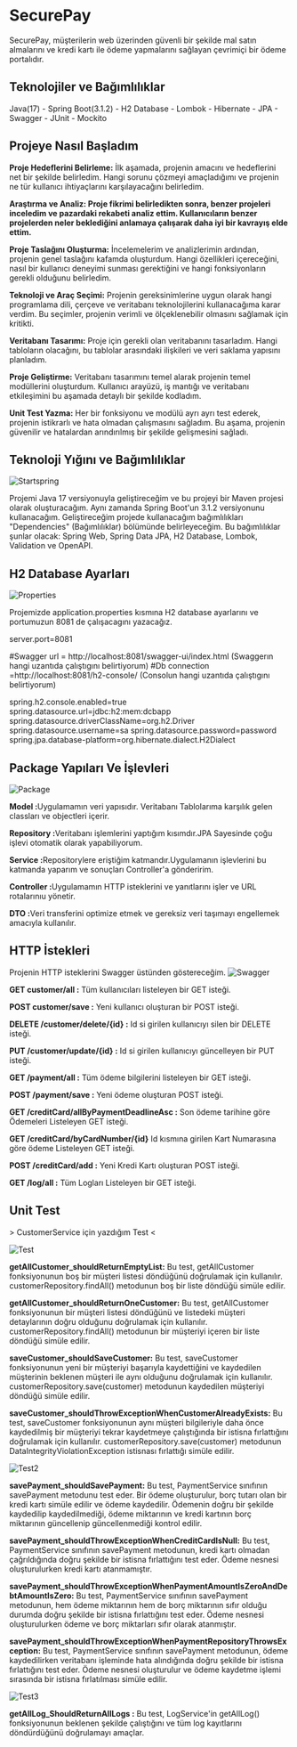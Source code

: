 <h1>SecurePay</h1>
<p>SecurePay, müşterilerin web üzerinden güvenli bir şekilde mal satın almalarını ve kredi kartı ile ödeme yapmalarını sağlayan çevrimiçi bir ödeme portalıdır.</p>

<h2>Teknolojiler ve Bağımlılıklar</h2>
<p>Java(17) - Spring Boot(3.1.2) - H2 Database - Lombok - Hibernate - JPA - Swagger - JUnit - Mockito</p>

<h2>Projeye Nasıl Başladım</h2>
<p><b>Proje Hedeflerini Belirleme:</b> İlk aşamada, projenin amacını ve hedeflerini net bir şekilde belirledim. Hangi sorunu çözmeyi amaçladığımı ve projenin ne tür kullanıcı ihtiyaçlarını karşılayacağını belirledim.

<b><b>Araştırma ve Analiz:</b> Proje fikrimi belirledikten sonra, benzer projeleri inceledim ve pazardaki rekabeti analiz ettim. Kullanıcıların benzer projelerden neler beklediğini anlamaya çalışarak daha iyi bir kavrayış elde ettim.

Proje Taslağını Oluşturma:</b> İncelemelerim ve analizlerimin ardından, projenin genel taslağını kafamda oluşturdum. Hangi özellikleri içereceğini, nasıl bir kullanıcı deneyimi sunması gerektiğini ve hangi fonksiyonların gerekli olduğunu belirledim.

<b>Teknoloji ve Araç Seçimi:</b> Projenin gereksinimlerine uygun olarak hangi programlama dili, çerçeve ve veritabanı teknolojilerini kullanacağıma karar verdim. Bu seçimler, projenin verimli ve ölçeklenebilir olmasını sağlamak için kritikti.

<b>Veritabanı Tasarımı:</b> Proje için gerekli olan veritabanını tasarladım. Hangi tabloların olacağını, bu tablolar arasındaki ilişkileri ve veri saklama yapısını planladım.

<b>Proje Geliştirme:</b> Veritabanı tasarımını temel alarak projenin temel modüllerini oluşturdum. Kullanıcı arayüzü, iş mantığı ve veritabanı etkileşimini bu aşamada detaylı bir şekilde kodladım.

<b>Unit Test Yazma:</b> Her bir fonksiyonu ve modülü ayrı ayrı test ederek, projenin istikrarlı ve hata olmadan çalışmasını sağladım. Bu aşama, projenin güvenilir ve hatalardan arındırılmış bir şekilde gelişmesini sağladı.</p>


<h2>Teknoloji Yığını ve Bağımlılıklar</h2>

<p>
<img src="images/startspring.png" alt="Startspring">

Projemi Java 17 versiyonuyla geliştireceğim ve bu projeyi bir Maven projesi olarak oluşturacağım. Aynı zamanda Spring Boot'un 3.1.2 versiyonunu kullanacağım. Geliştireceğim projede kullanacağım bağımlılıkları "Dependencies" (Bağımlılıklar) bölümünde belirleyeceğim. Bu bağımlılıklar şunlar olacak: Spring Web, Spring Data JPA, H2 Database, Lombok, Validation ve OpenAPI.</p>

<h2>H2 Database Ayarları</h2>
<img src="images/properties.png" alt="Properties">
<p>Projemizde application.properties kısmına H2 database ayarlarını ve portumuzun 8081 de çalışacagını yazacağız.

server.port=8081

#Swagger url = http://localhost:8081/swagger-ui/index.html (Swaggerın hangi uzantıda çalıştıgını belirtiyorum)
#Db connection =http://localhost:8081/h2-console/ (Consolun hangi uzantıda çalıştıgını belirtiyorum)

spring.h2.console.enabled=true
spring.datasource.url=jdbc:h2:mem:dcbapp
spring.datasource.driverClassName=org.h2.Driver
spring.datasource.username=sa
spring.datasource.password=password
spring.jpa.database-platform=org.hibernate.dialect.H2Dialect
</p>

<h2>Package Yapıları Ve İşlevleri</h2>
<p>
<img src="images/package.png" alt="Package">

<b>Model :</b>Uygulamamın veri yapısıdır. Veritabanı Tablolarıma karşılık gelen classları ve objectleri içerir. 

<b>Repository :</b>Veritabanı işlemlerini yaptığım kısımdır.JPA Sayesinde çoğu işlevi otomatik olarak yapabiliyorum.

<b>Service :</b>Repositorylere eriştiğim katmandır.Uygulamanın işlevlerini bu katmanda yaparım ve sonuçları Controller'a gönderirim.

<b>Controller :</b>Uygulamamın HTTP isteklerini ve yanıtlarını işler ve URL rotalarınıu yönetir.

<b>DTO :</b>Veri transferini optimize etmek ve gereksiz veri taşımayı engellemek amacıyla kullanılır.

</p>

<h2>HTTP İstekleri</h2>
<p> Projenin HTTP isteklerini Swagger üstünden göstereceğim.
<img src="images/swagger.png" alt="Swagger">

<b>GET customer/all :</b>  Tüm kullanıcıları listeleyen bir GET isteği.

<b>POST customer/save :</b> Yeni kullanıcı oluşturan bir POST isteği.

<b>DELETE /customer/delete/{id} :</b> Id si girilen kullanıcıyı silen bir DELETE isteği. 

<b>PUT /customer/update/{id} :</b> Id si girilen kullanıcıyı güncelleyen bir PUT isteği.

<b>GET /payment/all :</b> Tüm ödeme bilgilerini listeleyen bir GET isteği.

<b>POST /payment/save :</b> Yeni ödeme oluşturan POST isteği.

<b>GET /creditCard/allByPaymentDeadlineAsc :</b> Son ödeme tarihine göre Ödemeleri Listeleyen GET isteği.

<b>GET /creditCard/byCardNumber/{id}</b> Id kısmına girilen Kart Numarasına göre ödeme Listeleyen GET isteği.

<b>POST /creditCard/add :</b> Yeni Kredi Kartı oluşturan POST isteği.

<b>GET /log/all :</b> Tüm Logları Listeleyen bir GET isteği.
</p>

<h2>Unit Test</h2>
<p>> CustomerService için yazdığım Test <</p>
<img src="images/test.png" alt="Test">

<b>getAllCustomer_shouldReturnEmptyList:</b> Bu test, getAllCustomer fonksiyonunun boş bir müşteri listesi döndüğünü doğrulamak için kullanılır. customerRepository.findAll() metodunun boş bir liste döndüğü simüle edilir.

<b>getAllCustomer_shouldReturnOneCustomer:</b> Bu test, getAllCustomer fonksiyonunun bir müşteri listesi döndüğünü ve listedeki müşteri detaylarının doğru olduğunu doğrulamak için kullanılır. customerRepository.findAll() metodunun bir müşteriyi içeren bir liste döndüğü simüle edilir.

<b>saveCustomer_shouldSaveCustomer:</b> Bu test, saveCustomer fonksiyonunun yeni bir müşteriyi başarıyla kaydettiğini ve kaydedilen müşterinin beklenen müşteri ile aynı olduğunu doğrulamak için kullanılır. customerRepository.save(customer) metodunun kaydedilen müşteriyi döndüğü simüle edilir.

<b>saveCustomer_shouldThrowExceptionWhenCustomerAlreadyExists:</b> Bu test, saveCustomer fonksiyonunun aynı müşteri bilgileriyle daha önce kaydedilmiş bir müşteriyi tekrar kaydetmeye çalıştığında bir istisna fırlattığını doğrulamak için kullanılır. customerRepository.save(customer) metodunun DataIntegrityViolationException istisnası fırlattığı simüle edilir.

<img src="images/test2.png" alt="Test2">

<b>savePayment_shouldSavePayment:</b> Bu test, PaymentService sınıfının savePayment metodunu test eder. Bir ödeme oluşturulur, borç tutarı olan bir kredi kartı simüle edilir ve ödeme kaydedilir. Ödemenin doğru bir şekilde kaydedilip kaydedilmediği, ödeme miktarının ve kredi kartının borç miktarının güncellenip güncellenmediği kontrol edilir.

<b>savePayment_shouldThrowExceptionWhenCreditCardIsNull:</b> Bu test, PaymentService sınıfının savePayment metodunun, kredi kartı olmadan çağrıldığında doğru şekilde bir istisna fırlattığını test eder. Ödeme nesnesi oluşturulurken kredi kartı atanmamıştır.

<b>savePayment_shouldThrowExceptionWhenPaymentAmountIsZeroAndDebtAmountIsZero:</b> Bu test, PaymentService sınıfının savePayment metodunun, hem ödeme miktarının hem de borç miktarının sıfır olduğu durumda doğru şekilde bir istisna fırlattığını test eder. Ödeme nesnesi oluşturulurken ödeme ve borç miktarları sıfır olarak atanmıştır.

<b>savePayment_shouldThrowExceptionWhenPaymentRepositoryThrowsException:</b> Bu test, PaymentService sınıfının savePayment metodunun, ödeme kaydedilirken veritabanı işleminde hata alındığında doğru şekilde bir istisna fırlattığını test eder. Ödeme nesnesi oluşturulur ve ödeme kaydetme işlemi sırasında bir istisna fırlatılması simüle edilir.

<img src="images/test3.png" alt="Test3">

<b>getAllLog_ShouldReturnAllLogs :</b> Bu test, LogService'in getAllLog() fonksiyonunun beklenen şekilde çalıştığını ve tüm log kayıtlarını döndürdüğünü doğrulamayı amaçlar.

